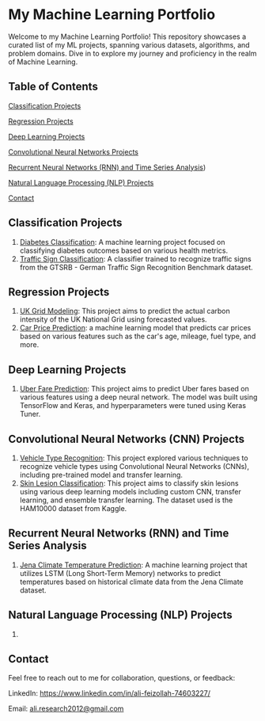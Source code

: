 # My Machine Learning Portfolio
Welcome to my Machine Learning Portfolio! This repository showcases a curated list of my ML projects, spanning various datasets, algorithms, and problem domains. Dive in to explore my journey and proficiency in the realm of Machine Learning.

## Table of Contents
[Classification Projects](https://github.com/faizollah/MyMLProjects/edit/main/README.md#classification-projects)

[Regression Projects](https://github.com/faizollah/MyMLProjects#regression-projects)

[Deep Learning Projects](https://github.com/faizollah/MyMLProjects#deep-learning-projects)

[Convolutional Neural Networks Projects](https://github.com/faizollah/MyMLProjects#convolutional-neural-networks)

[Recurrent Neural Networks (RNN) and Time Series Analysis](https://github.com/faizollah/MyMLProjects/blob/main/README.md#recurrent-neural-networks-rnn-and-time-series-analysis))

[Natural Language Processing (NLP) Projects]()

[Contact](https://github.com/faizollah/MyMLProjects/edit/main/README.md#contact)

## Classification Projects
1. [Diabetes Classification](https://github.com/faizollah/diabetes_classification): A machine learning project focused on classifying diabetes outcomes based on various health metrics.
2. [Traffic Sign Classification](https://github.com/faizollah/traffic-sign-classifier): A classifier trained to recognize traffic signs from the GTSRB - German Traffic Sign Recognition Benchmark dataset.

## Regression Projects
1. [UK Grid Modeling](https://github.com/faizollah/UK-Grid-Modeling): This project aims to predict the actual carbon intensity of the UK National Grid using forecasted values.
2. [Car Price Prediction](https://github.com/faizollah/predict-car-price): a machine learning model that predicts car prices based on various features such as the car's age, mileage, fuel type, and more.

## Deep Learning Projects
1. [Uber Fare Prediction](https://github.com/faizollah/uber-fare-prediction): This project aims to predict Uber fares based on various features using a deep neural network. The model was built using TensorFlow and Keras, and hyperparameters were tuned using Keras Tuner.

## Convolutional Neural Networks (CNN) Projects
1. [Vehicle Type Recognition](https://github.com/faizollah/vehicle-type-recognition): This project explored various techniques to recognize vehicle types using Convolutional Neural Networks (CNNs), including pre-trained model and transfer learning.
2. [Skin Lesion Classification](https://github.com/faizollah/skin-lesion-classification): This project aims to classify skin lesions using various deep learning models including custom CNN, transfer learning, and ensemble transfer learning. The dataset used is the HAM10000 dataset from Kaggle.

## Recurrent Neural Networks (RNN) and Time Series Analysis
1. [Jena Climate Temperature Prediction](https://github.com/faizollah/Jena-Climate-Temperature-Prediction): A machine learning project that utilizes LSTM (Long Short-Term Memory) networks to predict temperatures based on historical climate data from the Jena Climate dataset.

## Natural Language Processing (NLP) Projects
1. []()

## Contact
Feel free to reach out to me for collaboration, questions, or feedback:

LinkedIn: https://www.linkedin.com/in/ali-feizollah-74603227/

Email: ali.research2012@gmail.com
